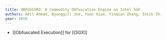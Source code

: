```yaml
---
title: OBFUSCURO: A Commodity Obfuscation Engine on Intel SGX
authors: Adil Ahmad, Byunggill Joe, Yuan Xiao, Yinqian Zhang, Insik Shin, Byoungyoung Lee
year: 2019
---
```


- [[Obfuscated Execution]] for [[SGX]]